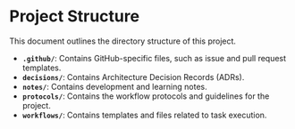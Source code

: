 # Project Structure

This document outlines the directory structure of this project.

*   **`.github/`**: Contains GitHub-specific files, such as issue and pull request templates.
*   **`decisions/`**: Contains Architecture Decision Records (ADRs).
*   **`notes/`**: Contains development and learning notes.
*   **`protocols/`**: Contains the workflow protocols and guidelines for the project.
*   **`workflows/`**: Contains templates and files related to task execution.
